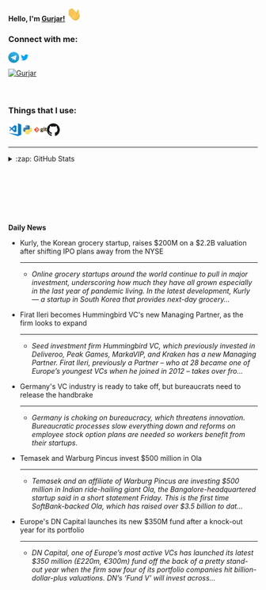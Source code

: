 #### Hello, I'm [Gurjar!](https://GurjarKing.github.io) <img src="https://raw.githubusercontent.com/ABSphreak/ABSphreak/master/gifs/Hi.gif" width="30px"></h2>


### Connect with me:

[<img align="left" alt="Gurjar | Telegram" width="22px" src="https://raw.githubusercontent.com/github/explore/80688e429a7d4ef2fca1e82350fe8e3517d3494d/topics/telegram/telegram.png" />][Telegram]
[<img align="left" alt="Gurjar | Twitter" width="22px" src="https://raw.githubusercontent.com/github/explore/80688e429a7d4ef2fca1e82350fe8e3517d3494d/topics/twitter/twitter.png" />][Twitter]
<br >
<br >
<a href="https://github.com/GurjarKing"><img src="https://komarev.com/ghpvc/?username=GurjarKing" alt="Gurjar" /></a> <br />
<br />
<br />
<!-- <br >

![](https://visitor-badge.glitch.me/badge?page_id=GurjarKing)

<br /> -->

### Things that I use:

[<img align="left" alt="Visual Studio Code" width="26px" src="https://raw.githubusercontent.com/github/explore/80688e429a7d4ef2fca1e82350fe8e3517d3494d/topics/visual-studio-code/visual-studio-code.png" />][VSCode]
[<img align="left" alt="Python" width="26px" src="https://raw.githubusercontent.com/github/explore/80688e429a7d4ef2fca1e82350fe8e3517d3494d/topics/python/python.png" />][Python]
[<img align="left" alt="Git" width="26px" src="https://raw.githubusercontent.com/github/explore/80688e429a7d4ef2fca1e82350fe8e3517d3494d/topics/git/git.png" />][Git]
[<img align="left" alt="GitHub" width="26px" src="https://raw.githubusercontent.com/github/explore/78df643247d429f6cc873026c0622819ad797942/topics/github/github.png" />][Github]

<br />
<br />

---
<details>
  <summary>:zap: GitHub Stats</summary>

<img align="left" alt="Gurjar's Github Stats" src="https://github-readme-stats.vercel.app/api?username=GurjarKing&show_icons=true&hide_border=true&count_private=true&include_all_commit=true&theme=algolia" />

</details>

<!-- ### 🔔 My latest tweet
<a href="https://twitter.com/Gurjar_King43" target="_blank">
	<img src="https://github.com/GurjarKing/GurjarKing/raw/master/tweet.png" width="70%" align="center" alt="Click to view on Twitter" title="My latest tweet, as an image"/>
</a> -->
<br>

<pre>

</pre>

<!-- **Quote of the hour:**

{qoth}

~ {qoth_author}
<pre>

</pre> -->
<br>
<pre>


</pre>
<strong>Daily News</strong>
  
  - Kurly, the Korean grocery startup, raises $200M on a $2.2B valuation after shifting IPO plans away from the NYSE
     <hr/>
     
      - *Online grocery startups around the world continue to pull in major investment, underscoring how much they have all grown especially in the last year of pandemic living. In the latest development, Kurly — a startup in South Korea that provides next-day grocery…*
     
  - Firat Ileri becomes Hummingbird VC's new Managing Partner, as the firm looks to expand
      <hr/>
      
      - *Seed investment firm Hummingbird VC, which previously invested in Deliveroo, Peak Games, MarkaVIP, and Kraken has a new Managing Partner. Firat Ileri, previously a Partner – who at 28 became one of Europe’s youngest VCs when he joined in 2012 – takes over fro…*
      
  - Germany's VC industry is ready to take off, but bureaucrats need to release the handbrake
      <hr/>
      
      - *Germany is choking on bureaucracy, which threatens innovation. Bureaucratic processes slow everything down and reforms on employee stock option plans are needed so workers benefit from their startups.*
      
  - Temasek and Warburg Pincus invest $500 million in Ola
      <hr/>
      
      - *Temasek and an affiliate of Warburg Pincus are investing $500 million in Indian ride-hailing giant Ola, the Bangalore-headquartered startup said in a short statement Friday. This is the first time SoftBank-backed Ola, which has raised over $3.5 billion to dat…*
       
  - Europe's DN Capital launches its new $350M fund after a knock-out year for its portfolio
      <hr/>
       
       - *DN Capital, one of Europe’s most active VCs has launched its latest $350 million (£220m, €300m) fund off the back of a pretty stand-out year when the firm saw four of its portfolio companies hit billion-dollar-plus valuations. DN’s ‘Fund V’ will invest across…*
      

<br />

[VSCode]: https://code.visualstudio.com/
[Python]: https://www.python.org/
[Git]: https://git-scm.com/
[Github]: https://github.com/
[Telegram]: https://t.me/Gurjar_King/
[Twitter]: https://twitter.com/Gurjar_King43/
